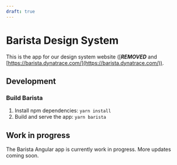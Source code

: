 ```yaml
---
draft: true
---
```


# Barista Design System

This is the app for our design system website
([***REMOVED*** and
[https://barista.dynatrace.com/](https://barista.dynatrace.com/)).

## Development

### Build Barista

1. Install npm dependencies: `yarn install`
2. Build and serve the app: `yarn barista`

## Work in progress

The Barista Angular app is currently work in progress. More updates coming soon.
